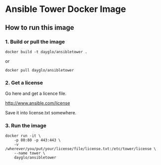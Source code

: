 # Ansible Tower Docker Image

## How to run this image

### 1. Build or pull the image

```docker build -t dayglo/ansibletower .```

or 

```docker pull dayglo/ansibletower ```

### 2. Get a license

Go here and get a licence file.

http://www.ansible.com/license

Save it into license.txt somewhere.

### 3. Run the image

```
docker run -it \
	-p 80:80 -p 443:443 \
	-v /wherever/you/put/your/license/file/license.txt:/etc/tower/license \
	--name tower \
	dayglo/ansibletower
```

